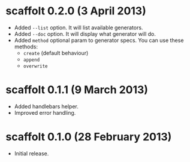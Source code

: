 # scaffolt 0.2.0 (3 April 2013)

* Added `--list` option. It will list available generators.
* Added `--doc` option. It will display what generator will do.
* Added `method` optional param to generator specs. You can use these methods:
    * `create` (default behaviour)
    * `append`
    * `overwrite`

# scaffolt 0.1.1 (9 March 2013)

* Added handlebars helper.
* Improved error handling.

# scaffolt 0.1.0 (28 February 2013)

* Initial release.
